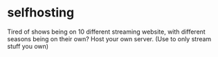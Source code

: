 # selfhosting
Tired of shows being on 10 different streaming website, with different seasons being on their own? Host your own server. (Use to only stream stuff you own)

